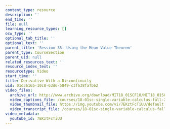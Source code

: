 ```yaml
---
content_type: resource
description: ''
end_time: ''
file: null
learning_resource_types: []
ocw_type: ''
optional_tab_title: ''
optional_text: ''
parent_title: 'Session 35: Using the Mean Value Theorem'
parent_type: CourseSection
parent_uid: null
related_resources_text: ''
resource_index_text: ''
resourcetype: Video
start_time: ''
title: Derivative With a Discontinuity
uid: 01d3616b-10c8-63d6-5849-c3f638fafb62
video_files:
  archive_url: http://www.archive.org/download/MIT18_01SCF10/MIT18_01SCF10Rec_28_300k.mp4
  video_captions_file: /courses/18-01sc-single-variable-calculus-fall-2010/1fd7c63a2ce157a5b704e9cc3d4890bf_7EKztFcTiUU.vtt
  video_thumbnail_file: https://img.youtube.com/vi/7EKztFcTiUU/default.jpg
  video_transcript_file: /courses/18-01sc-single-variable-calculus-fall-2010/28b4181edb3e71d68837493207a00bf4_7EKztFcTiUU.pdf
video_metadata:
  youtube_id: 7EKztFcTiUU
---
```


